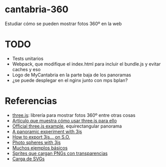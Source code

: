 # cantabria-360

Estudiar cómo se pueden mostrar fotos 360º en la web

# TODO

- Tests unitarios
- Webpack, que modifique el index.html para incluir el bundle.js y evitar caches y eso
- Logo de MyCantabria en la parte baja de los panoramas
- ¿se puede desplegar en el nginx junto con mps bplan?

# Referencias

- [three.js](https://threejs.org): librería para mostrar fotos 360º entre otras cosas
- [Artículo que muestra cómo usar three.js para ello](https://github.com/rchavarria/cantabria-360.git)
- [Official three.js example](https://threejs.org/examples/webgl_panorama_equirectangular.html), equirectangular panorama
- [A panoramic experiment with 3js](https://norikdavtian.github.io/ThreeJS-360-Panorama/)
- [How to export 3js... on S.O.](https://stackoverflow.com/questions/29048161/how-to-export-a-three-js-scene-into-a-360-texture-for-photosphere)
- [Photo spheres with 3js](http://blog.mastermaps.com/2014/01/photo-spheres-with-threejs.html)
- [Muchos ejemplos básicos](http://stemkoski.github.io/Three.js/)
- [Sprites que cargan PNGs con transparencias](https://github.com/mrdoob/three.js/blob/master/examples/webgl_points_sprites.html)
- [Carga de SVGs](https://github.com/mrdoob/three.js/blob/master/examples/webgl_loader_svg.html)
